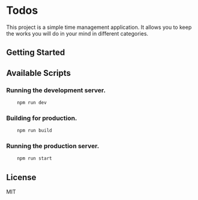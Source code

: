 # Todos

This project is a simple time management application. It allows you to keep the works you will do in your mind in different categories.

## Getting Started

## Available Scripts

### Running the development server.

```bash
    npm run dev
```

### Building for production.

```bash
    npm run build
```

### Running the production server.

```bash
    npm run start
```

## License

MIT
